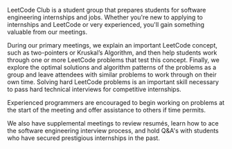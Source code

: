 LeetCode Club is a student group that prepares students for software engineering internships and jobs. Whether you're new to applying to internships and LeetCode or very experienced, you'll gain something valuable from our meetings.

During our primary meetings, we explain an important LeetCode concept, such as two-pointers or Kruskal’s Algorithm, and then help students work through one or more LeetCode problems that test this concept. Finally, we explore the optimal solutions and algorithm patterns of the problems as a group and leave attendees with similar problems to work through on their own time. Solving hard LeetCode problems is an important skill necessary to pass hard technical interviews for competitive internships.

Experienced programmers are encouraged to begin working on problems at the start of the meeting and offer assistance to others if time permits.

We also have supplemental meetings to review resumés, learn how to ace the software engineering interview process, and hold Q&A's with students who have secured prestigious internships in the past.